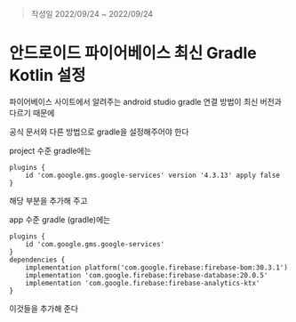 > 작성일 2022/09/24 ~ 2022/09/24

# 안드로이드 파이어베이스 최신 Gradle Kotlin 설정

파이어베이스 사이트에서 알려주는 android studio gradle 연결 방법이 최신 버전과 다르기 때문에

공식 문서와 다른 방법으로 gradle을 설정해주어야 한다

project 수준 gradle에는

~~~
plugins {
    id 'com.google.gms.google-services' version '4.3.13' apply false
}
~~~
해당 부분을 추가해 주고

app 수준 gradle (gradle)에는

~~~
plugins {
    id 'com.google.gms.google-services'
}
dependencies {
    implementation platform('com.google.firebase:firebase-bom:30.3.1')
    implementation 'com.google.firebase:firebase-database:20.0.5'
    implementation 'com.google.firebase:firebase-analytics-ktx'
}
~~~
이것들을 추가해 준다
